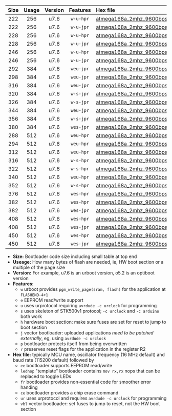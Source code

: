 |Size|Usage|Version|Features|Hex file|
|:-:|:-:|:-:|:-:|:--|
|222|256|u7.6|`w-u-hpr`|[atmega168a_2mhz_9600bps_ur.hex](https://raw.githubusercontent.com/stefanrueger/urboot/main//atmega168a_2mhz_9600bps_ur.hex)|
|222|256|u7.6|`w-u-jpr`|[atmega168a_2mhz_9600bps_ur_vbl.hex](https://raw.githubusercontent.com/stefanrueger/urboot/main//atmega168a_2mhz_9600bps_ur_vbl.hex)|
|228|256|u7.6|`w-u-hpr`|[atmega168a_2mhz_9600bps_lednop_ur.hex](https://raw.githubusercontent.com/stefanrueger/urboot/main//atmega168a_2mhz_9600bps_lednop_ur.hex)|
|228|256|u7.6|`w-u-jpr`|[atmega168a_2mhz_9600bps_lednop_ur_vbl.hex](https://raw.githubusercontent.com/stefanrueger/urboot/main//atmega168a_2mhz_9600bps_lednop_ur_vbl.hex)|
|246|256|u7.6|`w-u-hpr`|[atmega168a_2mhz_9600bps_lednop_fr_ur.hex](https://raw.githubusercontent.com/stefanrueger/urboot/main//atmega168a_2mhz_9600bps_lednop_fr_ur.hex)|
|246|256|u7.6|`w-u-jpr`|[atmega168a_2mhz_9600bps_lednop_fr_ur_vbl.hex](https://raw.githubusercontent.com/stefanrueger/urboot/main//atmega168a_2mhz_9600bps_lednop_fr_ur_vbl.hex)|
|292|384|u7.6|`weu-jpr`|[atmega168a_2mhz_9600bps_ee_ur_vbl.hex](https://raw.githubusercontent.com/stefanrueger/urboot/main//atmega168a_2mhz_9600bps_ee_ur_vbl.hex)|
|298|384|u7.6|`weu-jpr`|[atmega168a_2mhz_9600bps_ee_lednop_ur_vbl.hex](https://raw.githubusercontent.com/stefanrueger/urboot/main//atmega168a_2mhz_9600bps_ee_lednop_ur_vbl.hex)|
|316|384|u7.6|`weu-jpr`|[atmega168a_2mhz_9600bps_ee_lednop_fr_ur_vbl.hex](https://raw.githubusercontent.com/stefanrueger/urboot/main//atmega168a_2mhz_9600bps_ee_lednop_fr_ur_vbl.hex)|
|320|384|u7.6|`w-s-jpr`|[atmega168a_2mhz_9600bps_vbl.hex](https://raw.githubusercontent.com/stefanrueger/urboot/main//atmega168a_2mhz_9600bps_vbl.hex)|
|326|384|u7.6|`w-s-jpr`|[atmega168a_2mhz_9600bps_lednop_vbl.hex](https://raw.githubusercontent.com/stefanrueger/urboot/main//atmega168a_2mhz_9600bps_lednop_vbl.hex)|
|344|384|u7.6|`weu-jpr`|[atmega168a_2mhz_9600bps_ee_lednop_fr_ce_ur_vbl.hex](https://raw.githubusercontent.com/stefanrueger/urboot/main//atmega168a_2mhz_9600bps_ee_lednop_fr_ce_ur_vbl.hex)|
|356|384|u7.6|`w-s-jpr`|[atmega168a_2mhz_9600bps_lednop_fr_vbl.hex](https://raw.githubusercontent.com/stefanrueger/urboot/main//atmega168a_2mhz_9600bps_lednop_fr_vbl.hex)|
|380|384|u7.6|`wes-jpr`|[atmega168a_2mhz_9600bps_ee_vbl.hex](https://raw.githubusercontent.com/stefanrueger/urboot/main//atmega168a_2mhz_9600bps_ee_vbl.hex)|
|288|512|u7.6|`weu-hpr`|[atmega168a_2mhz_9600bps_ee_ur.hex](https://raw.githubusercontent.com/stefanrueger/urboot/main//atmega168a_2mhz_9600bps_ee_ur.hex)|
|294|512|u7.6|`weu-hpr`|[atmega168a_2mhz_9600bps_ee_lednop_ur.hex](https://raw.githubusercontent.com/stefanrueger/urboot/main//atmega168a_2mhz_9600bps_ee_lednop_ur.hex)|
|312|512|u7.6|`weu-hpr`|[atmega168a_2mhz_9600bps_ee_lednop_fr_ur.hex](https://raw.githubusercontent.com/stefanrueger/urboot/main//atmega168a_2mhz_9600bps_ee_lednop_fr_ur.hex)|
|316|512|u7.6|`w-s-hpr`|[atmega168a_2mhz_9600bps.hex](https://raw.githubusercontent.com/stefanrueger/urboot/main//atmega168a_2mhz_9600bps.hex)|
|322|512|u7.6|`w-s-hpr`|[atmega168a_2mhz_9600bps_lednop.hex](https://raw.githubusercontent.com/stefanrueger/urboot/main//atmega168a_2mhz_9600bps_lednop.hex)|
|340|512|u7.6|`weu-hpr`|[atmega168a_2mhz_9600bps_ee_lednop_fr_ce_ur.hex](https://raw.githubusercontent.com/stefanrueger/urboot/main//atmega168a_2mhz_9600bps_ee_lednop_fr_ce_ur.hex)|
|352|512|u7.6|`w-s-hpr`|[atmega168a_2mhz_9600bps_lednop_fr.hex](https://raw.githubusercontent.com/stefanrueger/urboot/main//atmega168a_2mhz_9600bps_lednop_fr.hex)|
|376|512|u7.6|`wes-hpr`|[atmega168a_2mhz_9600bps_ee.hex](https://raw.githubusercontent.com/stefanrueger/urboot/main//atmega168a_2mhz_9600bps_ee.hex)|
|382|512|u7.6|`wes-hpr`|[atmega168a_2mhz_9600bps_ee_lednop.hex](https://raw.githubusercontent.com/stefanrueger/urboot/main//atmega168a_2mhz_9600bps_ee_lednop.hex)|
|382|512|u7.6|`wes-jpr`|[atmega168a_2mhz_9600bps_ee_lednop_vbl.hex](https://raw.githubusercontent.com/stefanrueger/urboot/main//atmega168a_2mhz_9600bps_ee_lednop_vbl.hex)|
|408|512|u7.6|`wes-hpr`|[atmega168a_2mhz_9600bps_ee_lednop_fr.hex](https://raw.githubusercontent.com/stefanrueger/urboot/main//atmega168a_2mhz_9600bps_ee_lednop_fr.hex)|
|408|512|u7.6|`wes-jpr`|[atmega168a_2mhz_9600bps_ee_lednop_fr_vbl.hex](https://raw.githubusercontent.com/stefanrueger/urboot/main//atmega168a_2mhz_9600bps_ee_lednop_fr_vbl.hex)|
|450|512|u7.6|`wes-hpr`|[atmega168a_2mhz_9600bps_ee_lednop_fr_ce.hex](https://raw.githubusercontent.com/stefanrueger/urboot/main//atmega168a_2mhz_9600bps_ee_lednop_fr_ce.hex)|
|450|512|u7.6|`wes-jpr`|[atmega168a_2mhz_9600bps_ee_lednop_fr_ce_vbl.hex](https://raw.githubusercontent.com/stefanrueger/urboot/main//atmega168a_2mhz_9600bps_ee_lednop_fr_ce_vbl.hex)|

- **Size:** Bootloader code size including small table at top end
- **Useage:** How many bytes of flash are needed, ie, HW boot section or a multiple of the page size
- **Version:** For example, u7.6 is an urboot version, o5.2 is an optiboot version
- **Features:**
  + `w` urboot provides `pgm_write_page(sram, flash)` for the application at `FLASHEND-4+1`
  + `e` EEPROM read/write support
  + `u` uses urprotocol requiring `avrdude -c urclock` for programming
  + `s` uses skeleton of STK500v1 protocol; `-c urclock` and `-c arduino` both work
  + `h` hardware boot section: make sure fuses are set for reset to jump to boot section
  + `j` vector bootloader: uploaded applications *need to be patched externally*, eg, using `avrdude -c urclock`
  + `p` bootloader protects itself from being overwritten
  + `r` preserves reset flags for the application in the register R2
- **Hex file:** typically MCU name, oscillator frequency (16 MHz default) and baud rate (115200 default) followed by
  + `ee` bootloader supports EEPROM read/write
  + `lednop` "template" bootloader contains `mov rx,rx` nops that can be replaced to toggle LEDs
  + `fr` bootloader provides non-essential code for smoother error handing
  + `ce` bootloader provides a chip erase command
  + `ur` uses urprotocol and requires `avrdude -c urclock` for programming
  + `vbl` vector bootloader: set fuses to jump to reset, not the HW boot section
